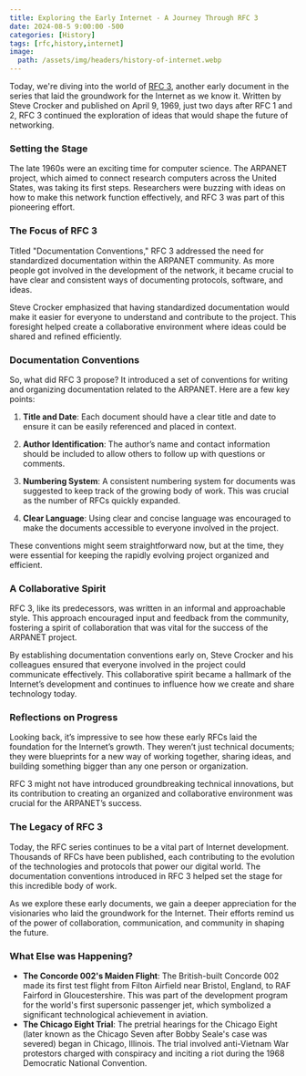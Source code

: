 ```yaml
---
title: Exploring the Early Internet - A Journey Through RFC 3
date: 2024-08-5 9:00:00 -500
categories: [History]
tags: [rfc,history,internet]
image:
  path: /assets/img/headers/history-of-internet.webp
---
```

Today, we're diving into the world of [RFC 3](https://www.rfc-editor.org/rfc/rfc3txt), another early document in the series that laid the groundwork for the Internet as we know it. Written by Steve Crocker and published on April 9, 1969, just two days after RFC 1 and 2, RFC 3 continued the exploration of ideas that would shape the future of networking.

### Setting the Stage
The late 1960s were an exciting time for computer science. The ARPANET project, which aimed to connect research computers across the United States, was taking its first steps. Researchers were buzzing with ideas on how to make this network function effectively, and RFC 3 was part of this pioneering effort.

### The Focus of RFC 3
Titled "Documentation Conventions," RFC 3 addressed the need for standardized documentation within the ARPANET community. As more people got involved in the development of the network, it became crucial to have clear and consistent ways of documenting protocols, software, and ideas.

Steve Crocker emphasized that having standardized documentation would make it easier for everyone to understand and contribute to the project. This foresight helped create a collaborative environment where ideas could be shared and refined efficiently.

### Documentation Conventions
So, what did RFC 3 propose? It introduced a set of conventions for writing and organizing documentation related to the ARPANET. Here are a few key points:

1. **Title and Date**: Each document should have a clear title and date to ensure it can be easily referenced and placed in context.

2. **Author Identification**: The author’s name and contact information should be included to allow others to follow up with questions or comments.

3. **Numbering System**: A consistent numbering system for documents was suggested to keep track of the growing body of work. This was crucial as the number of RFCs quickly expanded.

4. **Clear Language**: Using clear and concise language was encouraged to make the documents accessible to everyone involved in the project.

These conventions might seem straightforward now, but at the time, they were essential for keeping the rapidly evolving project organized and efficient.

### A Collaborative Spirit
RFC 3, like its predecessors, was written in an informal and approachable style. This approach encouraged input and feedback from the community, fostering a spirit of collaboration that was vital for the success of the ARPANET project.

By establishing documentation conventions early on, Steve Crocker and his colleagues ensured that everyone involved in the project could communicate effectively. This collaborative spirit became a hallmark of the Internet’s development and continues to influence how we create and share technology today.

### Reflections on Progress
Looking back, it’s impressive to see how these early RFCs laid the foundation for the Internet’s growth. They weren’t just technical documents; they were blueprints for a new way of working together, sharing ideas, and building something bigger than any one person or organization.

RFC 3 might not have introduced groundbreaking technical innovations, but its contribution to creating an organized and collaborative environment was crucial for the ARPANET’s success.

### The Legacy of RFC 3
Today, the RFC series continues to be a vital part of Internet development. Thousands of RFCs have been published, each contributing to the evolution of the technologies and protocols that power our digital world. The documentation conventions introduced in RFC 3 helped set the stage for this incredible body of work.

As we explore these early documents, we gain a deeper appreciation for the visionaries who laid the groundwork for the Internet. Their efforts remind us of the power of collaboration, communication, and community in shaping the future.

### What Else was Happening?
- **The Concorde 002's Maiden Flight**: The British-built Concorde 002 made its first test flight from Filton Airfield near Bristol, England, to RAF Fairford in Gloucestershire. This was part of the development program for the world's first supersonic passenger jet, which symbolized a significant technological achievement in aviation.
- **The Chicago Eight Trial**: The pretrial hearings for the Chicago Eight (later known as the Chicago Seven after Bobby Seale's case was severed) began in Chicago, Illinois. The trial involved anti-Vietnam War protestors charged with conspiracy and inciting a riot during the 1968 Democratic National Convention.